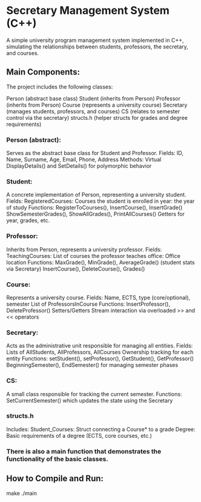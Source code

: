 # Secretary Management System (C++)

A simple university program management system implemented in C++, simulating the relationships between students, professors, the secretary, and courses.

## Main Components:
The project includes the following classes:

Person (abstract base class)
Student (inherits from Person)
Professor (inherits from Person)
Course (represents a university course)
Secretary (manages students, professors, and courses)
CS (relates to semester control via the secretary)
structs.h (helper structs for grades and degree requirements)

### Person (abstract):

Serves as the abstract base class for Student and Professor.
Fields:
ID, Name, Surname, Age, Email, Phone, Address
Methods:
Virtual DisplayDetails() and SetDetails() for polymorphic behavior

### Student:

A concrete implementation of Person, representing a university student.
Fields:
RegisteredCourses: Courses the student is enrolled in
year: the year of study
Functions:
RegisterToCourses(), InsertCourse(), InsertGrade()
ShowSemesterGrades(), ShowAllGrades(), PrintAllCourses()
Getters for year, grades, etc.

### Professor:
Inherits from Person, represents a university professor.
Fields:
TeachingCourses: List of courses the professor teaches
office: Office location
Functions:
MaxGrade(), MinGrade(), AverageGrade() (student stats via Secretary)
InsertCourse(), DeleteCourse(), Grades()

### Course:
Represents a university course.
Fields:
Name, ECTS, type (core/optional), semester
List of ProfessorsInCourse
Functions:
InsertProfessor(), DeleteProfessor()
Setters/Getters
Stream interaction via overloaded >> and << operators

### Secretary:
Acts as the administrative unit responsible for managing all entities.
Fields:
Lists of AllStudents, AllProfessors, AllCourses
Ownership tracking for each entity
Functions:
setStudent(), setProfessor(), GetStudent(), GetProfessor()
BeginningSemester(), EndSemester() for managing semester phases

### CS:
A small class responsible for tracking the current semester.
Functions:
SetCurrentSemester() which updates the state using the Secretary

### structs.h
Includes:
Student_Courses: Struct connecting a Course* to a grade
Degree: Basic requirements of a degree (ECTS, core courses, etc.)

### There is also a main function that demonstrates the functionality of the basic classes.

## How to Compile and Run:
make
./main
